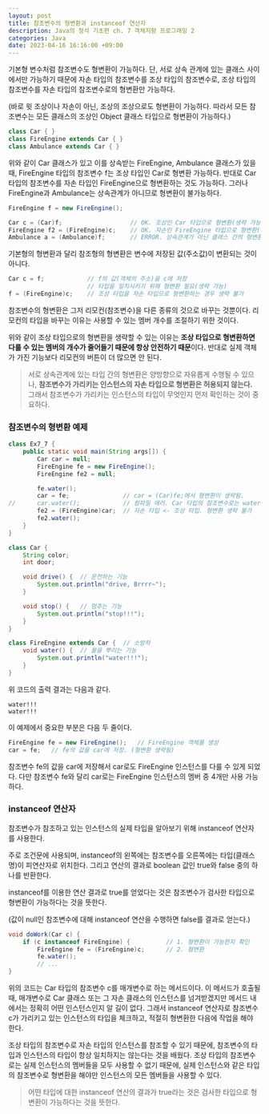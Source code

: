 ```yaml
---
layout: post
title: 참조변수의 형변환과 instanceof 연산자
description: Java의 정석 기초편 ch. 7 객체지향 프로그래밍 2
categories: Java
date: 2023-04-16 16:16:00 +09:00
---
```

기본형 변수처럼 참조변수도 형변환이 가능하다. 단, 서로 상속 관계에 있는 클래스 사이에서만 가능하기 때문에 자손 타입의 참조변수를 조상 타입의 참조변수로, 조상 타입의 참조변수를 자손 타입의 참조변수로의 형변환만 가능하다. 

(바로 윗 조상이나 자손이 아닌, 조상의 조상으로도 형변환이 가능하다. 따라서 모든 참조변수는 모든 클래스의 조상인 Object 클래스 타입으로 형변환이 가능하다.)

```java
class Car { }
class FireEngine extends Car { }
class Ambulance extends Car { }
```

위와 같이 Car 클래스가 있고 이를 상속받는 FireEngine, Ambulance 클래스가 있을 때, FireEngine 타입의 참조변수 f는 조상 타입인 Car로 형변환 가능하다. 반대로 Car 타입의 참조변수를 자손 타입인 FireEngine으로 형변환하는 것도 가능하다. 그러나 FireEngine과 Ambulance는 상속관계가 아니므로 형변환이 불가능하다. 

```java
FireEngine f = new FireEngine();

Car c = (Car)f;                   // OK. 조상인 Car 타입으로 형변환(생략 가능)
FireEngine f2 = (FireEngine)c;    // OK. 자손인 FireEngine 타입으로 형변환(생략 불가)
Ambulance a = (Ambulance)f;       // ERROR. 상속관계가 아닌 클래스 간의 형변환 불가
```

기본형의 형변환과 달리 참조형의 형변환은 변수에 저장된 값(주소값)이 변환되는 것이 아니다.

```java
Car c = f;            // f의 값(객체의 주소)을 c에 저장
                      // 타입을 일치시키기 위해 형변환 필요(생략 가능)
f = (FireEngine)c;    // 조상 타입을 자손 타입으로 형변환하는 경우 생략 불가
```

참조변수의 형변환은 그저 리모컨(참조변수)을 다른 종류의 것으로 바꾸는 것뿐이다. 리모컨의 타입을 바꾸는 이유는 사용할 수 있는 멤버 개수를 조절하기 위한 것이다.

위와 같이 조상 타입으로의 형변환을 생략할 수 있는 이유는 **조상 타입으로 형변환하면 다룰 수 있는 멤버의 개수가 줄어들기 때문에 항상 안전하기 때문**이다. 반대로 실제 객체가 가진 기능보다 리모컨의 버튼이 더 많으면 안 된다.

> 서로 상속관계에 있는 타입 간의 형변환은 양방향으로 자유롭게 수행될 수 있으나, **참조변수가 가리키는 인스턴스의 자손 타입으로 형변환은 허용되지 않는다.**
> 그래서 참조변수가 가리키는 인스턴스의 타입이 무엇인지 먼저 확인하는 것이 중요하다.


### 참조변수의 형변환 예제

```java
class Ex7_7 {
	public static void main(String args[]) {
		Car car = null;
		FireEngine fe = new FireEngine();
		FireEngine fe2 = null;

		fe.water();
		car = fe;    			// car = (Car)fe;에서 형변환이 생략됨. 
//		car.water();			// 컴파일 에러. Car 타입의 참조변수로는 water()를 호출할 수 없다. 
		fe2 = (FireEngine)car;	// 자손 타입 <- 조상 타입. 형변환 생략 불가 
		fe2.water();
	}
}

class Car {
	String color;
	int door;

	void drive() { 	// 운전하는 기능 
		System.out.println("drive, Brrrr~");
	}

	void stop() {  	// 멈추는 기능 	
		System.out.println("stop!!!");	
	}
}

class FireEngine extends Car {	// 소방차 
	void water() {	// 물을 뿌리는 기능 
		System.out.println("water!!!");
	}
}
```

위 코드의 출력 결과는 다음과 같다.

```
water!!!
water!!!
```

이 예제에서 중요한 부분은 다음 두 줄이다.

```java
FireEngine fe = new FireEngine();   // FireEngine 객체를 생성
car = fe;   // fe의 값을 car에 저장. (형변환 생략됨)
```

참조변수 fe의 값을 car에 저장해서 car로도 FireEngine 인스턴스를 다룰 수 있게 되었다. 다만 참조변수 fe와 달리 car로는 FireEngine 인스턴스의 멤버 중 4개만 사용 가능하다.


### instanceof 연산자

참조변수가 참조하고 있는 인스턴스의 실제 타입을 알아보기 위해 instanceof 연산자를 사용한다.

주로 조건문에 사용되며, instanceof의 왼쪽에는 참조변수를 오른쪽에는 타입(클래스명)이 피연산자로 위치한다. 그리고 연산의 결과로 boolean 값인 true와 false 중의 하나를 반환한다.

instanceof를 이용한 연산 결과로 true를 얻었다는 것은 참조변수가 검사한 타입으로 형변환이 가능하다는 것을 뜻한다.

(값이 null인 참조변수에 대해 instanceof 연산을 수행하면 false를 결과로 얻는다.)

```java
void doWork(Car c) {
	if (c instanceof FireEngine) {			// 1. 형변환이 가능한지 확인
		FireEngine fe = (FireEngine)c;		// 2. 형변환
		fe.water();
		// ...
}
```

위의 코드는 Car 타입의 참조변수 c를 매개변수로 하는 메서드이다. 이 메서드가 호출될 때, 매개변수로 Car 클래스 또는 그 자손 클래스의 인스턴스를 넘겨받겠지만 메서드 내에서는 정확히 어떤 인스턴스인지 알 길이 없다. 그래서 instanceof 연산자로 참조변수 c가 가리키고 있는 인스턴스의 타입을 체크하고, 적절히 형변환한 다음에 작업을 해야 한다.

조상 타입의 참조변수로 자손 타입의 인스턴스를 참조할 수 있기 때문에, 참조변수의 타입과 인스턴스의 타입이 항상 일치하지는 않는다는 것을 배웠다. 조상 타입의 참조변수로는 실제 인스턴스의 멤버들을 모두 사용할 수 없기 때문에, 실제 인스턴스와 같은 타입의 참조변수로 형변환을 해야만 인스턴스의 모든 멤버들을 사용할 수 있다.

> 어떤 타입에 대한 instanceof 연산의 결과가 true라는 것은 검사한 타입으로 형변환이 가능하다는 것을 뜻한다.
